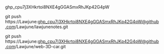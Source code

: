 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

git push https://Lawjune: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@github.com/Lawjune/lawjunenotes.git

git push https://Lawjune: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@github.com/Lawjune/web-3D-car.git